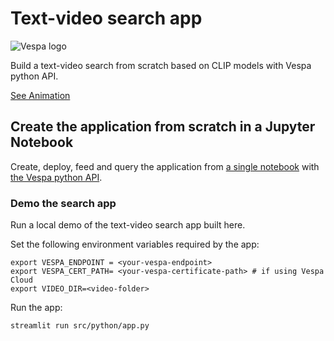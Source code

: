 
# Text-video search app

![Vespa logo](https://vespa.ai/assets/vespa-logo-color.png)

Build a text-video search from scratch based on CLIP models with Vespa python API.

[See Animation](https://data.vespa.oath.cloud/sample-apps-data/video_demo.gif)

## Create the application from scratch in a Jupyter Notebook

Create, deploy, feed and query the application from [a single notebook](src/python/create-feed-query-text-video-search.ipynb)
with [the Vespa python API](https://pyvespa.readthedocs.io/en/latest/index.html).

### Demo the search app

Run a local demo of the text-video search app built here.

Set the following environment variables required by the app:
```
export VESPA_ENDPOINT = <your-vespa-endpoint>
export VESPA_CERT_PATH= <your-vespa-certificate-path> # if using Vespa Cloud
export VIDEO_DIR=<video-folder>
```

Run the app:
```
streamlit run src/python/app.py
```
